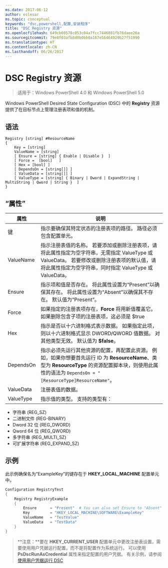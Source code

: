 ```yaml
---
ms.date: 2017-06-12
author: eslesar
ms.topic: conceptual
keywords: "dsc,powershell,配置,安装程序"
title: "DSC Registry 资源"
ms.openlocfilehash: 649cb60578c053c04a7fcc7446881fb76daee26a
ms.sourcegitcommit: 79e8f03afb8d0b0bb0a167e56464929b27f51990
ms.translationtype: HT
ms.contentlocale: zh-CN
ms.lasthandoff: 06/26/2017
---
```

<a id="dsc-registry-resource" class="xliff"></a>
# DSC Registry 资源

> 适用于：Windows PowerShell 4.0 和 Windows PowerShell 5.0

Windows PowerShell Desired State Configuration (DSC) 中的 **Registry** 资源提供了在目标节点上管理注册表项和值的机制。

<a id="syntax" class="xliff"></a>
## 语法

```
Registry [string] #ResourceName
{
    Key = [string]
    ValueName = [string]
    [ Ensure = [string] { Enable | Disable }  ]
    [ Force =  [bool]   ]
    [ Hex = [bool] ]
    [ DependsOn = [string[]] ]
    [ ValueData = [string[]] ]
    [ ValueType = [string] { Binary | Dword | ExpandString | MultiString | Qword | String }  ]
}
```

<a id="properties" class="xliff"></a>
## “属性”
|  属性  |  说明   | 
|---|---| 
| 键| 指示要确保其特定状态的注册表项的路径。 路径必须包含配置单元。| 
| ValueName| 指示注册表值的名称。 若要添加或删除注册表项，请将此属性指定为空字符串，无需指定 ValueType 或 ValueData。 若要修改或删除注册表项的默认值，请将此属性指定为空字符串，同时指定 ValueType 或 ValueData。| 
| Ensure| 指示项和值是否存在。 将此属性设置为“Present”以确保其存在。 将此属性设置为“Absent”以确保其不存在。 默认值为“Present”。| 
| Force| 如果指定的注册表项存在，__Force__ 将用新值覆盖它。 如果删除包含子项的注册表项，这必须是 $true| 
| Hex| 指示是否以十六进制格式表示数据。 如果指定此项，则以十六进制格式显示 DWORD/QWORD 值数据。 对其他类型无效。 默认值为 __$false__。| 
| DependsOn| 指示必须先运行其他资源的配置，再配置此资源。 例如，如果你想要首先运行 ID 为 __ResourceName__、类型为 __ResourceType__ 的资源配置脚本块，则使用此属性的语法为 `DependsOn = "[ResourceType]ResourceName"`。| 
| ValueData| 注册表值的数据。| 
| ValueType| 指示值的类型。 支持的类型有： 
<ul><li>字符串 (REG_SZ)</li>


<li>二进制文件 (REG-BINARY)</li>


<li>Dword 32 位 (REG_DWORD)</li>


<li>Qword 64 位 (REG_QWORD)</li>


<li>多字符串 (REG_MULTI_SZ)</li>


<li>可扩展字符串 (REG_EXPAND_SZ)</li></ul>

<a id="example" class="xliff"></a>
## 示例
此示例确保名为“ExampleKey”的键存在于 **HKEY\_LOCAL\_MACHINE** 配置单元中。
```powershell
Configuration RegistryTest
{
    Registry RegistryExample
    {
        Ensure      = "Present"  # You can also set Ensure to "Absent"
        Key         = "HKEY_LOCAL_MACHINE\SOFTWARE\ExampleKey"
        ValueName   = "TestValue"
        ValueData   = "TestData"
    }
}
```

>**注意：**要在 **HKEY\_CURRENT\_USER** 配置单元中更改注册表设置，需要使用用户凭据运行配置，而不是将配置作为系统运行。
>可以使用 **PsDscRunAsCredential** 属性来指定配置的用户凭据。 有关示例，请参阅[使用用户凭据运行 DSC](runAsUser.md)



